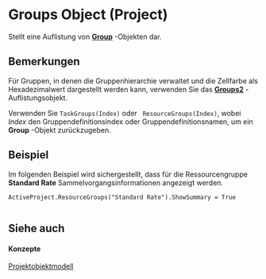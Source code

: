 
# Groups Object (Project)

Stellt eine Auflistung von  **[Group](e3756818-f051-1ae4-5402-0398e568ebfc.md)** -Objekten dar.


## Bemerkungen

Für Gruppen, in denen die Gruppenhierarchie verwaltet und die Zellfarbe als Hexadezimalwert dargestellt werden kann, verwenden Sie das  **[Groups2](b2b83868-3366-4fb0-fed9-16d4c5eaff87.md)** -Auflistungsobjekt.

Verwenden Sie  `TaskGroups(Index)` oder ` ResourceGroups(Index)`, wobei  _Index_ den Gruppendefinitionsindex oder Gruppendefinitionsnamen, um ein **Group** -Objekt zurückzugeben.


## Beispiel

Im folgenden Beispiel wird sichergestellt, dass für die Ressourcengruppe  **Standard Rate** Sammelvorgangsinformationen angezeigt werden.


```
ActiveProject.ResourceGroups("Standard Rate").ShowSummary = True 


```


## Siehe auch


#### Konzepte


[Projektobjektmodell](900b167b-88ec-ea88-15b7-27bb90c22ac6.md)